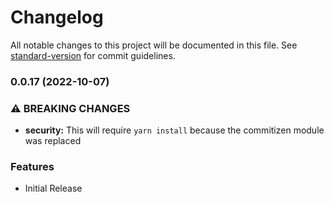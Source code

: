 # Changelog

All notable changes to this project will be documented in this file. See [standard-version](https://github.com/conventional-changelog/standard-version) for commit guidelines.

### 0.0.17 (2022-10-07)

### ⚠ BREAKING CHANGES

- **security:** This will require `yarn install` because the commitizen module was replaced

### Features

- Initial Release
